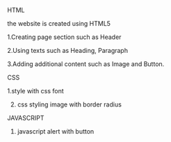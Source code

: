 HTML

the website is created using HTML5

1.Creating page section such as Header

2.Using texts such as Heading, Paragraph

3.Adding additional content such as Image and Button.

CSS

1.style with css font

2. css styling image with border radius 

JAVASCRIPT

1. javascript alert with button
